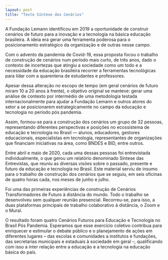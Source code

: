 ```yaml
---
layout: post
title: "Texto Síntese dos Cenários"
---
```


A Fundação Lemann identificou em 2019 a oportunidade de construir cenários de futuro para a inovação e a tecnologia na básica educação brasileira. A ideia era gerar uma ferramenta poderosa para o posicionamento estratégico da organização e de outras nesse campo.

Com o advento da pandemia de Covid-19, essa proposta focou o trabalho de construção de cenários num período mais curto, de três anos, dado o contexto de incertezas que atingiu a sociedade como um todo e a necessidade da educação brasileira recorrer a ferramentas tecnológicas para lidar com a quarentena de estudantes e professores.

Apesar dessa alteração no escopo de tempo (em geral cenários de futuro miram 10 a 20 anos à frente), o objetivo original se manteve: gerar uma análise de contexto por intermédio de uma metodologia testada internacionalmente para ajudar a Fundação Lemann e outros atores do setor a se posicionarem estrategicamente no campo da educação e tecnologia no período pós pandemia.

Assim, formou-se para a construção dos cenários um grupo de 32 pessoas, representando diferentes perspectivas e posições no ecossistema de educação e tecnologia no Brasil — alunos, educadores, gestores educacionais, especialistas em tecnologia, representantes de organizações que financiam iniciativas na área, como BNDES e BID, entre outros.

Entre abril e maio de 2020, cada uma dessas pessoas foi entrevistada individualmente, o que gerou um relatório denominado Síntese das Entrevistas, que reuniu as diversas visões sobre o passado, presente e futuro da educação e tecnologia no Brasil. Este material serviu de insumo para o trabalho de construção dos cenários que se seguiu, em seis oficinas de quatro horas cada, nos meses de junho e julho.

Foi uma das primeiras experiências de construção de Cenários Transformadores de Futuro à distância do mundo. Todo o trabalho se desenvolveu sem qualquer reunião presencial. Recorreu-se, para isso, a duas plataformas principais de trabalho colaborativo à distância, o Zoom e o Mural.

O resultado foram quatro Cenários Futuros para Educação e Tecnologia no Brasil Pós Pandemia. Esperamos que esse exercício coletivo contribua para enriquecer e estimular o debate público e o planejamento de ações em diferentes lugares – das escolas e comunidades a institutos e fundações, das secretarias municipais e estaduais à sociedade em geral –, qualificando com isso a inter relação entre a educação e a tecnologia na educação básica do país.


